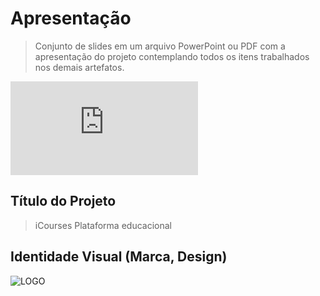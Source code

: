 # Apresentação

> Conjunto de slides em um arquivo PowerPoint ou PDF
> com a apresentação do projeto contemplando todos os
> itens trabalhados nos demais artefatos.
> 
![Apresentação](https://github.com/ICEI-PUC-Minas-PPLES-TI/PLF-ES-2021-2-TI1-7946100-plataformas-educacionais/blob/master/Divulgacao/Apresentacao/apresentacao__icourses.pdf)


## Título do Projeto
> iCourses Plataforma educacional

## Identidade Visual (Marca, Design)
![LOGO](https://github.com/ICEI-PUC-Minas-PPLES-TI/PLF-ES-2021-2-TI1-7946100-plataformas-educacionais/blob/master/Documentacao/images/imagem_2021-12-15_231644.png)


